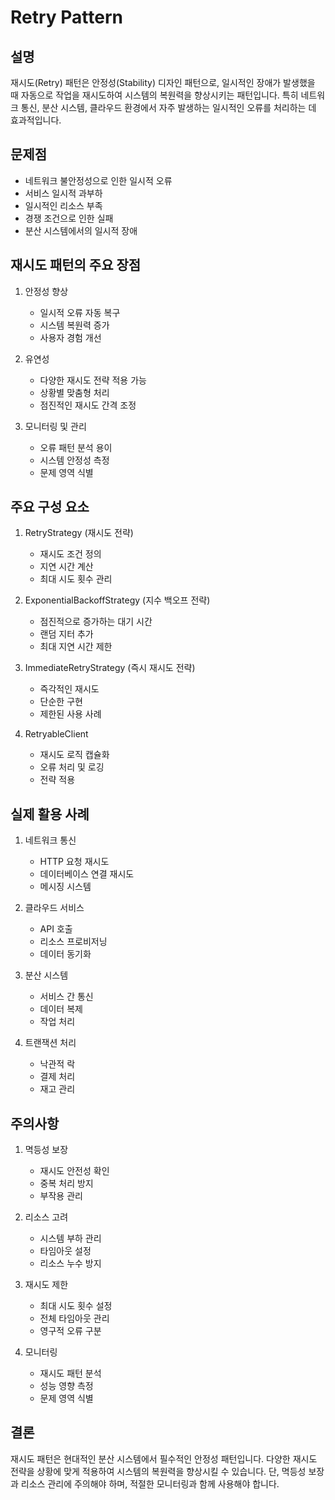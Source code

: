 # Retry Pattern

## 설명
재시도(Retry) 패턴은 안정성(Stability) 디자인 패턴으로, 일시적인 장애가 발생했을 때 자동으로 작업을 재시도하여 시스템의 복원력을 향상시키는 패턴입니다. 특히 네트워크 통신, 분산 시스템, 클라우드 환경에서 자주 발생하는 일시적인 오류를 처리하는 데 효과적입니다.

## 문제점
- 네트워크 불안정성으로 인한 일시적 오류
- 서비스 일시적 과부하
- 일시적인 리소스 부족
- 경쟁 조건으로 인한 실패
- 분산 시스템에서의 일시적 장애

## 재시도 패턴의 주요 장점
1. 안정성 향상
    - 일시적 오류 자동 복구
    - 시스템 복원력 증가
    - 사용자 경험 개선

2. 유연성
    - 다양한 재시도 전략 적용 가능
    - 상황별 맞춤형 처리
    - 점진적인 재시도 간격 조정

3. 모니터링 및 관리
    - 오류 패턴 분석 용이
    - 시스템 안정성 측정
    - 문제 영역 식별

## 주요 구성 요소
1. RetryStrategy (재시도 전략)
    - 재시도 조건 정의
    - 지연 시간 계산
    - 최대 시도 횟수 관리

2. ExponentialBackoffStrategy (지수 백오프 전략)
    - 점진적으로 증가하는 대기 시간
    - 랜덤 지터 추가
    - 최대 지연 시간 제한

3. ImmediateRetryStrategy (즉시 재시도 전략)
    - 즉각적인 재시도
    - 단순한 구현
    - 제한된 사용 사례

4. RetryableClient
    - 재시도 로직 캡슐화
    - 오류 처리 및 로깅
    - 전략 적용

## 실제 활용 사례
1. 네트워크 통신
    - HTTP 요청 재시도
    - 데이터베이스 연결 재시도
    - 메시징 시스템

2. 클라우드 서비스
    - API 호출
    - 리소스 프로비저닝
    - 데이터 동기화

3. 분산 시스템
    - 서비스 간 통신
    - 데이터 복제
    - 작업 처리

4. 트랜잭션 처리
    - 낙관적 락
    - 결제 처리
    - 재고 관리

## 주의사항
1. 멱등성 보장
    - 재시도 안전성 확인
    - 중복 처리 방지
    - 부작용 관리

2. 리소스 고려
    - 시스템 부하 관리
    - 타임아웃 설정
    - 리소스 누수 방지

3. 재시도 제한
    - 최대 시도 횟수 설정
    - 전체 타임아웃 관리
    - 영구적 오류 구분

4. 모니터링
    - 재시도 패턴 분석
    - 성능 영향 측정
    - 문제 영역 식별

## 결론
재시도 패턴은 현대적인 분산 시스템에서 필수적인 안정성 패턴입니다. 다양한 재시도 전략을 상황에 맞게 적용하여 시스템의 복원력을 향상시킬 수 있습니다. 단, 멱등성 보장과 리소스 관리에 주의해야 하며, 적절한 모니터링과 함께 사용해야 합니다.